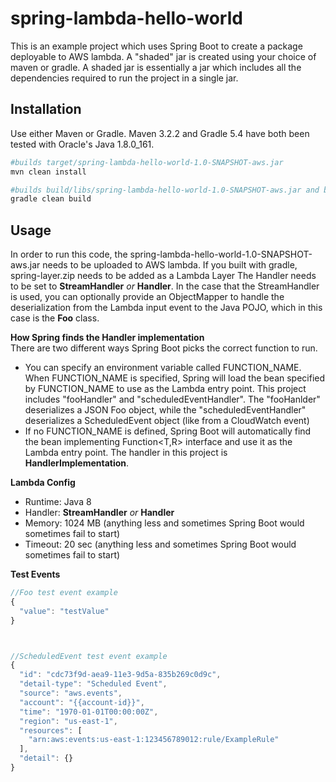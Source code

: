 # spring-lambda-hello-world

This is an example project which uses Spring Boot to create a package deployable to AWS lambda. 
A "shaded" jar is created using your choice of maven or gradle. A shaded jar is essentially a jar which includes all the dependencies required to run the project in a single jar.

## Installation

Use either Maven or Gradle. Maven 3.2.2 and Gradle 5.4 have both been tested with Oracle's Java 1.8.0_161.

```bash
#builds target/spring-lambda-hello-world-1.0-SNAPSHOT-aws.jar
mvn clean install

#builds build/libs/spring-lambda-hello-world-1.0-SNAPSHOT-aws.jar and build/libs/spring-layer.zip
gradle clean build
```

## Usage

In order to run this code, the spring-lambda-hello-world-1.0-SNAPSHOT-aws.jar needs to be uploaded to AWS lambda. If you built with gradle, spring-layer.zip needs to be added as a Lambda Layer
The Handler needs to be set to **StreamHandler** *or* **Handler**. In the case that the StreamHandler is used, you can optionally provide an ObjectMapper to handle the deserialization from the Lambda input event to the Java POJO, which in this case is the **Foo** class.

**How Spring finds the Handler implementation**  
There are two different ways Spring Boot picks the correct function to run.
* You can specify an environment variable called FUNCTION_NAME. When FUNCTION_NAME is specified, Spring will load the bean specified by FUNCTION_NAME to use as the Lambda entry point. This project includes "fooHandler" and "scheduledEventHandler". 
The "fooHanlder" deserializes a JSON Foo object, while the "scheduledEventHandler" deserializes a ScheduledEvent object (like from a CloudWatch event)
* If no FUNCTION_NAME is defined, Spring Boot will automatically find the bean implementing Function<T,R> interface and use it as the Lambda entry point. The handler in this project is **HandlerImplementation**.

**Lambda Config**

* Runtime: Java 8
* Handler: **StreamHandler** *or* **Handler**
* Memory: 1024 MB (anything less and sometimes Spring Boot would sometimes fail to start)
* Timeout: 20 sec (anything less and sometimes Spring Boot would sometimes fail to start)

**Test Events**
```javascript
//Foo test event example
{
  "value": "testValue"
}



//ScheduledEvent test event example
{
  "id": "cdc73f9d-aea9-11e3-9d5a-835b269c0d9c",
  "detail-type": "Scheduled Event",
  "source": "aws.events",
  "account": "{{account-id}}",
  "time": "1970-01-01T00:00:00Z",
  "region": "us-east-1",
  "resources": [
    "arn:aws:events:us-east-1:123456789012:rule/ExampleRule"
  ],
  "detail": {}
}
```
